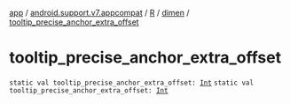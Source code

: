 [app](../../../index.md) / [android.support.v7.appcompat](../../index.md) / [R](../index.md) / [dimen](index.md) / [tooltip_precise_anchor_extra_offset](./tooltip_precise_anchor_extra_offset.md)

# tooltip_precise_anchor_extra_offset

`static val tooltip_precise_anchor_extra_offset: `[`Int`](https://kotlinlang.org/api/latest/jvm/stdlib/kotlin/-int/index.html)
`static val tooltip_precise_anchor_extra_offset: `[`Int`](https://kotlinlang.org/api/latest/jvm/stdlib/kotlin/-int/index.html)